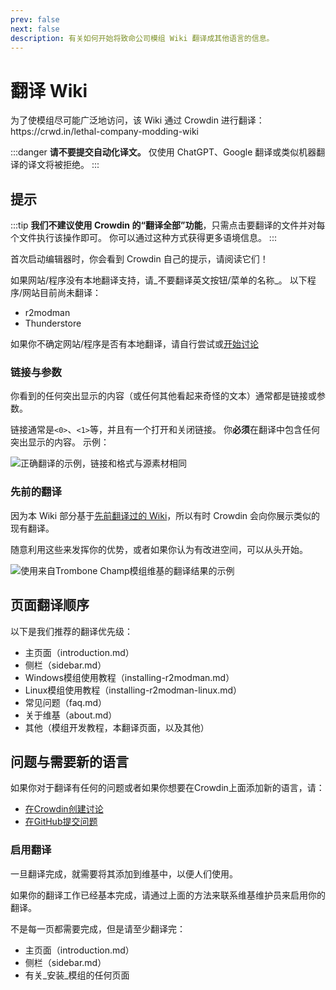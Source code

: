 ```yaml
---
prev: false
next: false
description: 有关如何开始将致命公司模组 Wiki 翻译成其他语言的信息。
---
```


# 翻译 Wiki

为了使模组尽可能广泛地访问，该 Wiki 通过 Crowdin 进行翻译：https\://crwd.in/lethal-company-modding-wiki

:::danger
**请不要提交自动化译文。** 仅使用 ChatGPT、Google 翻译或类似机器翻译的译文将被拒绝。
:::

## 提示

:::tip
**我们不建议使用 Crowdin 的“翻译全部”功能**，只需点击要翻译的文件并对每个文件执行该操作即可。 你可以通过这种方式获得更多语境信息。
:::

首次启动编辑器时，你会看到 Crowdin 自己的提示，请阅读它们！

如果网站/程序没有本地翻译支持，请_不要翻译英文按钮/菜单的名称_。 以下程序/网站目前尚未翻译：

- r2modman
- Thunderstore

如果你不确定网站/程序是否有本地翻译，请自行尝试或[开始讨论](#questions-and-new-language)

### 链接与参数

你看到的任何突出显示的内容（或任何其他看起来奇怪的文本）通常都是链接或参数。

链接通常是`<0>`、`<1>`等，并且有一个打开和关闭链接。 你**必须**在翻译中包含任何突出显示的内容。 示例：

![正确翻译的示例，链接和格式与源素材相同](/images/translating-the-wiki/dutchformattingexample.png)

### 先前的翻译

因为本 Wiki 部分基于[先前翻译过的 Wiki](https://trombone.wiki)，所以有时 Crowdin 会向你展示类似的现有翻译。

随意利用这些来发挥你的优势，或者如果你认为有改进空间，可以从头开始。

![使用来自Trombone Champ模组维基的翻译结果的示例](/images/translating-the-wiki/suggestions.png)

## 页面翻译顺序

以下是我们推荐的翻译优先级：

- 主页面（introduction.md）
- 侧栏（sidebar.md）
- Windows模组使用教程（installing-r2modman.md）
- Linux模组使用教程（installing-r2modman-linux.md）
- 常见问题（faq.md）
- 关于维基（about.md）
- 其他（模组开发教程，本翻译页面，以及其他）

## 问题与需要新的语言

如果你对于翻译有任何的问题或者如果你想要在Crowdin上面添加新的语言，请：

- [在Crowdin创建讨论](https://crowdin.com/project/lethal-company-modding-wiki/discussions)
- [在GitHub提交问题](https://github.com/LethalCompany/ModdingWiki/issues)

### 启用翻译

一旦翻译完成，就需要将其添加到维基中，以便人们使用。

如果你的翻译工作已经基本完成，请通过上面的方法来联系维基维护员来启用你的翻译。

不是每一页都需要完成，但是请至少翻译完：

- 主页面（introduction.md）
- 侧栏（sidebar.md）
- 有关_安装_模组的任何页面
